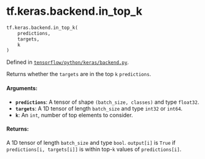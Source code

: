 <div itemscope itemtype="http://developers.google.com/ReferenceObject">
<meta itemprop="name" content="tf.keras.backend.in_top_k" />
<meta itemprop="path" content="Stable" />
</div>

# tf.keras.backend.in_top_k

``` python
tf.keras.backend.in_top_k(
    predictions,
    targets,
    k
)
```



Defined in [`tensorflow/python/keras/backend.py`](/code/stable/tensorflow/python/keras/backend.py).

Returns whether the `targets` are in the top `k` `predictions`.

#### Arguments:

* <b>`predictions`</b>: A tensor of shape `(batch_size, classes)` and type `float32`.
* <b>`targets`</b>: A 1D tensor of length `batch_size` and type `int32` or `int64`.
* <b>`k`</b>: An `int`, number of top elements to consider.


#### Returns:

A 1D tensor of length `batch_size` and type `bool`.
`output[i]` is `True` if `predictions[i, targets[i]]` is within top-`k`
values of `predictions[i]`.